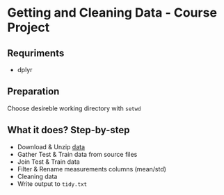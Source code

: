 # Getting and Cleaning Data - Course Project


## Requriments

* dplyr


## Preparation

Choose desireble working directory with `setwd`


## What it does? Step-by-step

* Download & Unzip [data](https://d396qusza40orc.cloudfront.net/getdata%2Fprojectfiles%2FUCI%20HAR%20Dataset.zip)
* Gather Test & Train data from source files
* Join Test & Train data
* Filter & Rename measurements columns (mean/std)
* Cleaning data
* Write output to `tidy.txt`